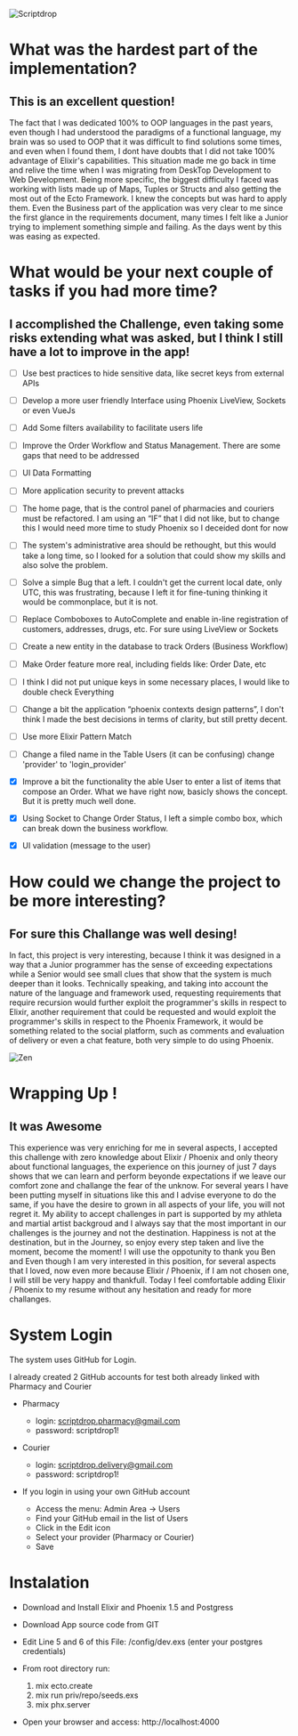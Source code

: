 ![Scriptdrop](https://cdn.filepicker.io/api/file/DcyeWRHZTRSIKVeIXJ3l)

# What was the hardest part of the implementation?
## This is an excellent question!

The fact that I was dedicated 100% to OOP languages in the past years, even though I had understood the paradigms of a functional language, 
my brain was so used to OOP that it was difficult to find solutions some times, and even when I found them, I dont have doubts that I did not 
take 100% advantage of Elixir's capabilities. This situation made me go back in time and relive the time when I was migrating from DeskTop 
Development to Web Development. Being more specific, the biggest difficulty I faced was working with lists made up of Maps, Tuples or Structs 
and also getting the most out of the Ecto Framework. I knew the concepts but was hard to apply them.
Even the Business part of the application was very clear to me since the first glance in the requirements document, many times I felt like a 
Junior trying to implement something simple and failing. As the days went by this was easing as expected.
 
# What would be your next couple of tasks if you had more time?
##  I accomplished the Challenge, even taking some risks extending what was asked, but I think I still have a lot to improve in the app!

- [ ] Use best practices to hide sensitive data, like secret keys from external APIs

- [ ] Develop a more user friendly Interface using Phoenix LiveView, Sockets or even VueJs

- [ ] Add Some filters availability to facilitate users life

- [ ] Improve the Order Workflow and Status Management. There are some gaps that need to be addressed

- [ ] UI Data Formatting

- [ ] More application security to prevent attacks

- [ ] The home page, that is the control panel of pharmacies and couriers must be refactored.   I am using an “IF” that I did not like, but to change this I would need more time to study Phoenix so I deceided dont for now

- [ ] The system's administrative area should be rethought, but this would take a long time, so I looked for a solution that could show my skills and also solve the problem.

- [ ] Solve a simple Bug that a left. I couldn't get the current local date, only UTC, this was frustrating, because I left it for fine-tuning thinking it would be commonplace, but it is not.

- [ ] Replace Comboboxes to AutoComplete and enable in-line registration of customers, addresses, drugs, etc. For sure using LiveView or Sockets

- [ ] Create a new entity in the database to track Orders (Business Workflow)

- [ ] Make Order feature more real, including fields like: Order Date, etc 

- [ ] I think I did not put unique keys in some necessary places, I would like to double check Everything

- [ ] Change a bit the application  “phoenix contexts design patterns”, I don't think I made the best decisions in terms of clarity, but still pretty decent.

- [ ] Use more Elixir Pattern Match

- [ ] Change a filed name in the Table Users (it can be confusing) change 'provider' to 'login_provider'

- [x] Improve a bit the functionality the able User to enter a list of items that compose an Order. What we have right now, basicly shows the concept. But it is pretty much well done.

- [x] Using Socket to Change Order Status, I left a simple combo box, which can break down the business workflow.

- [x] UI validation (message to the user)


# How could we change the project to be more interesting?
## For sure this Challange was well desing!

In fact, this project is very interesting, because I think it was designed in a way that a Junior programmer has the sense of exceeding expectations 
while a Senior would see small clues that show that the system is much deeper than it looks.
Technically speaking, and taking into account the nature of the language and framework used, requesting requirements that require recursion would 
further exploit the programmer's skills in respect to Elixir, another requirement that could be requested and would exploit the programmer's skills in 
respect to the Phoenix Framework, it would be something related to the social platform, such as comments and evaluation of delivery or even a chat feature, 
both very simple to do using Phoenix.

![Zen](https://www.srtc.org/wp-content/uploads/2018/12/meditation-class-fremantle1-e1454334609459-1080x587.png)


# Wrapping Up !
## It was Awesome

This experience was very enriching for me in several aspects, I accepted this challenge with zero knowledge about Elixir / Phoenix and only theory about 
functional languages, the experience on this journey of just 7 days shows that we can learn and perform beyonde expectations if we leave our comfort zone
and challange the fear of the unknow. For several years I have been putting myself in situations like this and I advise everyone to do the same, if you
have the desire to grown in all aspects of your life, you will not regret it. My ability to accept challenges in part is supported by my athleta and 
martial artist backgroud and I always say that the most important in our challenges is the journey and not the destination. 
Happiness is not at the destination, but in the Journey, so enjoy every step taken and live the moment, become the moment! 
I will use the oppotunity to thank you Ben and Even though I am very interested in this position, for several aspects that I loved, now even more because
Elixir / Phoenix, if I am not chosen one, I will still be very happy and thankfull. Today I feel comfortable adding Elixir / Phoenix to my resume without any hesitation
and ready for more challanges.


# System Login
The system uses GitHub for Login. 

I already created 2 GitHub accounts for test both already linked with Pharmacy and Courier

* Pharmacy
  - login: scriptdrop.pharmacy@gmail.com
  - password: scriptdrop1!

* Courier
  - login: scriptdrop.delivery@gmail.com
  - password: scriptdrop1!

* If you login in using your own GitHub account
  - Access the menu: Admin Area -> Users
  - Find your GitHub email in the list of Users
  - Click in the Edit icon
  - Select your provider (Pharmacy or Courier)
  - Save

# Instalation

* Download and Install Elixir and Phoenix 1.5 and Postgress

* Download App source code from GIT

* Edit Line 5 and 6 of this File: /config/dev.exs (enter your postgres credentials)

* From root directory run:
  1. mix ecto.create
  2. mix run priv/repo/seeds.exs 
  3. mix phx.server

* Open your browser and access: http://localhost:4000